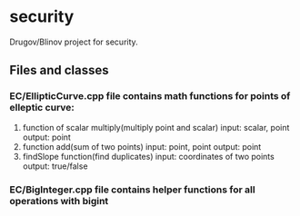 # security

Drugov/Blinov project for security.

## Files and classes

### EC/EllipticCurve.cpp file contains math functions for points of elleptic curve:
1. function of scalar multiply(multiply point and scalar)
  input: scalar, point
  output: point
2. function add(sum of two points)
  input: point, point
  output: point
3. findSlope function(find duplicates)
  input: coordinates of two points
  output: true/false

### EC/BigInteger.cpp file contains helper functions for all operations with bigint

